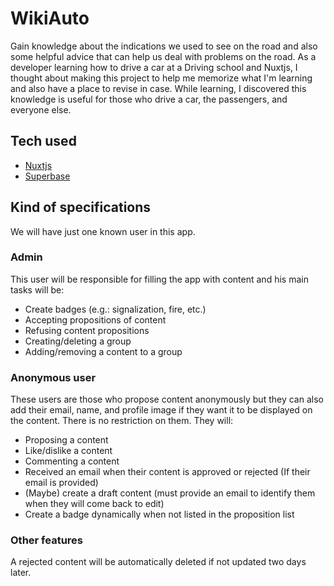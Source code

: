 # WikiAuto
Gain knowledge about the indications we used to see on the road and also some helpful advice that can help us deal with problems on the road. As a developer learning how to drive a car at a Driving school and Nuxtjs, I thought about making this project to help me memorize what I'm learning and also have a place to revise in case. While learning, I discovered this knowledge is useful for those who drive a car, the passengers, and everyone else.

## Tech used
- [Nuxtjs](https://nuxt.com/)
- [Superbase](https://supabase.com/docs)

## Kind of specifications

We will have just one known user in this app.

### Admin

This user will be responsible for filling the app with content and his main tasks will be:
- Create badges (e.g.: signalization, fire, etc.)
- Accepting propositions of content
- Refusing content propositions
- Creating/deleting a group
- Adding/removing a content to a group

### Anonymous user

These users are those who propose content anonymously but they can also add their email, name, and profile image if they want it to be displayed on the content. There is no restriction on them. They will:
- Proposing a content
- Like/dislike a content
- Commenting a content
- Received an email when their content is approved or rejected (If their email is provided)
- (Maybe) create a draft content (must provide an email to identify them when they will come back to edit)
- Create a badge dynamically when not listed in the proposition list

### Other features

A rejected content will be automatically deleted if not updated two days later.

